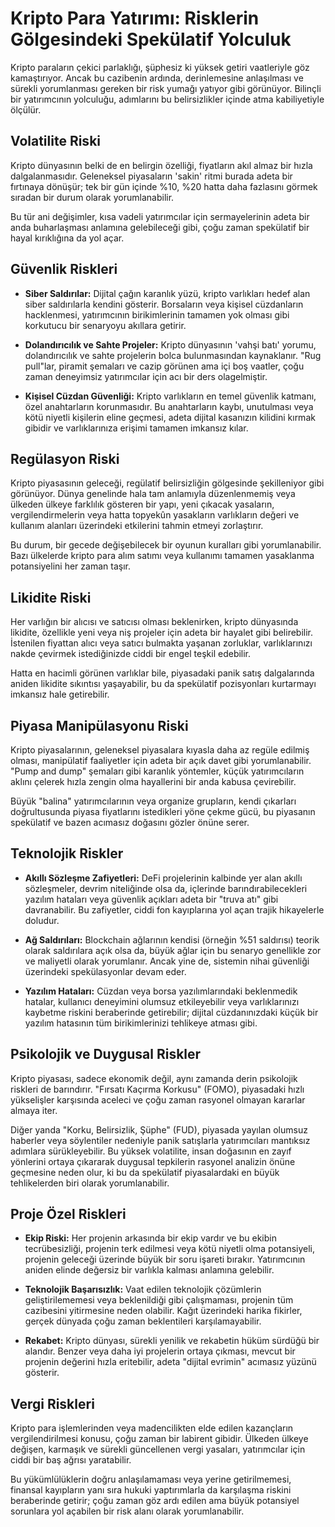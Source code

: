 # Kripto Para Yatırımı: Risklerin Gölgesindeki Spekülatif Yolculuk

Kripto paraların çekici parlaklığı, şüphesiz ki yüksek getiri vaatleriyle göz kamaştırıyor. Ancak bu cazibenin ardında, derinlemesine anlaşılması ve sürekli yorumlanması gereken bir risk yumağı yatıyor gibi görünüyor. Bilinçli bir yatırımcının yolculuğu, adımlarını bu belirsizlikler içinde atma kabiliyetiyle ölçülür.

## Volatilite Riski

Kripto dünyasının belki de en belirgin özelliği, fiyatların akıl almaz bir hızla dalgalanmasıdır. Geleneksel piyasaların 'sakin' ritmi burada adeta bir fırtınaya dönüşür; tek bir gün içinde %10, %20 hatta daha fazlasını görmek sıradan bir durum olarak yorumlanabilir.

Bu tür ani değişimler, kısa vadeli yatırımcılar için sermayelerinin adeta bir anda buharlaşması anlamına gelebileceği gibi, çoğu zaman spekülatif bir hayal kırıklığına da yol açar.

## Güvenlik Riskleri

*   **Siber Saldırılar:** Dijital çağın karanlık yüzü, kripto varlıkları hedef alan siber saldırılarla kendini gösterir. Borsaların veya kişisel cüzdanların hacklenmesi, yatırımcının birikimlerinin tamamen yok olması gibi korkutucu bir senaryoyu akıllara getirir.

*   **Dolandırıcılık ve Sahte Projeler:** Kripto dünyasının 'vahşi batı' yorumu, dolandırıcılık ve sahte projelerin bolca bulunmasından kaynaklanır. "Rug pull"lar, piramit şemaları ve cazip görünen ama içi boş vaatler, çoğu zaman deneyimsiz yatırımcılar için acı bir ders olagelmiştir.

*   **Kişisel Cüzdan Güvenliği:** Kripto varlıkların en temel güvenlik katmanı, özel anahtarların korunmasıdır. Bu anahtarların kaybı, unutulması veya kötü niyetli kişilerin eline geçmesi, adeta dijital kasanızın kilidini kırmak gibidir ve varlıklarınıza erişimi tamamen imkansız kılar.

## Regülasyon Riski

Kripto piyasasının geleceği, regülatif belirsizliğin gölgesinde şekilleniyor gibi görünüyor. Dünya genelinde hala tam anlamıyla düzenlenmemiş veya ülkeden ülkeye farklılık gösteren bir yapı, yeni çıkacak yasaların, vergilendirmelerin veya hatta topyekûn yasakların varlıkların değeri ve kullanım alanları üzerindeki etkilerini tahmin etmeyi zorlaştırır.

Bu durum, bir gecede değişebilecek bir oyunun kuralları gibi yorumlanabilir. Bazı ülkelerde kripto para alım satımı veya kullanımı tamamen yasaklanma potansiyelini her zaman taşır.

## Likidite Riski

Her varlığın bir alıcısı ve satıcısı olması beklenirken, kripto dünyasında likidite, özellikle yeni veya niş projeler için adeta bir hayalet gibi belirebilir. İstenilen fiyattan alıcı veya satıcı bulmakta yaşanan zorluklar, varlıklarınızı nakde çevirmek istediğinizde ciddi bir engel teşkil edebilir.

Hatta en hacimli görünen varlıklar bile, piyasadaki panik satış dalgalarında aniden likidite sıkıntısı yaşayabilir, bu da spekülatif pozisyonları kurtarmayı imkansız hale getirebilir.

## Piyasa Manipülasyonu Riski

Kripto piyasalarının, geleneksel piyasalara kıyasla daha az regüle edilmiş olması, manipülatif faaliyetler için adeta bir açık davet gibi yorumlanabilir. "Pump and dump" şemaları gibi karanlık yöntemler, küçük yatırımcıların aklını çelerek hızla zengin olma hayallerini bir anda kabusa çevirebilir.

Büyük "balina" yatırımcılarının veya organize grupların, kendi çıkarları doğrultusunda piyasa fiyatlarını istedikleri yöne çekme gücü, bu piyasanın spekülatif ve bazen acımasız doğasını gözler önüne serer.

## Teknolojik Riskler

*   **Akıllı Sözleşme Zafiyetleri:** DeFi projelerinin kalbinde yer alan akıllı sözleşmeler, devrim niteliğinde olsa da, içlerinde barındırabilecekleri yazılım hataları veya güvenlik açıkları adeta bir "truva atı" gibi davranabilir. Bu zafiyetler, ciddi fon kayıplarına yol açan trajik hikayelerle doludur.

*   **Ağ Saldırıları:** Blockchain ağlarının kendisi (örneğin %51 saldırısı) teorik olarak saldırılara açık olsa da, büyük ağlar için bu senaryo genellikle zor ve maliyetli olarak yorumlanır. Ancak yine de, sistemin nihai güvenliği üzerindeki spekülasyonlar devam eder.

*   **Yazılım Hataları:** Cüzdan veya borsa yazılımlarındaki beklenmedik hatalar, kullanıcı deneyimini olumsuz etkileyebilir veya varlıklarınızı kaybetme riskini beraberinde getirebilir; dijital cüzdanınızdaki küçük bir yazılım hatasının tüm birikimlerinizi tehlikeye atması gibi.

## Psikolojik ve Duygusal Riskler

Kripto piyasası, sadece ekonomik değil, aynı zamanda derin psikolojik riskleri de barındırır. "Fırsatı Kaçırma Korkusu" (FOMO), piyasadaki hızlı yükselişler karşısında aceleci ve çoğu zaman rasyonel olmayan kararlar almaya iter.

Diğer yanda "Korku, Belirsizlik, Şüphe" (FUD), piyasada yayılan olumsuz haberler veya söylentiler nedeniyle panik satışlarla yatırımcıları mantıksız adımlara sürükleyebilir. Bu yüksek volatilite, insan doğasının en zayıf yönlerini ortaya çıkararak duygusal tepkilerin rasyonel analizin önüne geçmesine neden olur, ki bu da spekülatif piyasalardaki en büyük tehlikelerden biri olarak yorumlanabilir.

## Proje Özel Riskleri

*   **Ekip Riski:** Her projenin arkasında bir ekip vardır ve bu ekibin tecrübesizliği, projenin terk edilmesi veya kötü niyetli olma potansiyeli, projenin geleceği üzerinde büyük bir soru işareti bırakır. Yatırımcının aniden elinde değersiz bir varlıkla kalması anlamına gelebilir.

*   **Teknolojik Başarısızlık:** Vaat edilen teknolojik çözümlerin geliştirilememesi veya beklenildiği gibi çalışmaması, projenin tüm cazibesini yitirmesine neden olabilir. Kağıt üzerindeki harika fikirler, gerçek dünyada çoğu zaman beklentileri karşılamayabilir.

*   **Rekabet:** Kripto dünyası, sürekli yenilik ve rekabetin hüküm sürdüğü bir alandır. Benzer veya daha iyi projelerin ortaya çıkması, mevcut bir projenin değerini hızla eritebilir, adeta "dijital evrimin" acımasız yüzünü gösterir.

## Vergi Riskleri

Kripto para işlemlerinden veya madencilikten elde edilen kazançların vergilendirilmesi konusu, çoğu zaman bir labirent gibidir. Ülkeden ülkeye değişen, karmaşık ve sürekli güncellenen vergi yasaları, yatırımcılar için ciddi bir baş ağrısı yaratabilir.

Bu yükümlülüklerin doğru anlaşılamaması veya yerine getirilmemesi, finansal kayıpların yanı sıra hukuki yaptırımlarla da karşılaşma riskini beraberinde getirir; çoğu zaman göz ardı edilen ama büyük potansiyel sorunlara yol açabilen bir risk alanı olarak yorumlanabilir.